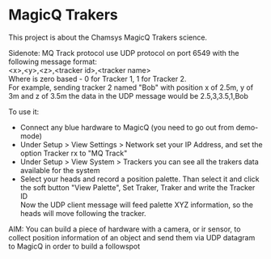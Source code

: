 # MagicQ Trakers

This project is about the Chamsys MagicQ Trakers science.

Sidenote: MQ Track protocol use UDP protocol on port 6549 with the following message format:   
\<x>\,\<y>\,\<z>\,\<tracker id>\,\<tracker name>\
Where <tracker id> is zero based - 0 for Tracker 1, 1 for Tracker 2.  
For example, sending tracker 2 named "Bob" with position x of 2.5m, y of 3m and z of 3.5m the data in the UDP message would be
2.5,3,3.5,1,Bob

To use it:
- Connect any blue hardware to MagicQ (you need to go out from demo-mode)
- Under Setup > View Settings > Network set your IP Address, and set the option Tracker rx to "MQ Track"
- Under Setup > View System > Trackers you can see all the trakers data available for the system
- Select your heads and record a position palette. Than select it and click the soft button "View Palette", Set Traker, Traker and write the Tracker ID  
  Now the UDP client message will feed palette XYZ information, so the heads will move following the tracker.
  
AIM: You can build a piece of hardware with a camera, or ir sensor, to collect position information of an object and send them via UDP datagram to MagicQ in order to build a followspot
